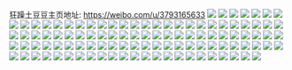 狂躁土豆豆主页地址: https://weibo.com/u/3793165633 
![](https://wx4.sinaimg.cn/mw2000/e2171d41ly1h93nic2u07j20zo1b4qfo.jpg) 
![](https://wx4.sinaimg.cn/mw2000/e2171d41ly1h93niks7zoj22c0340kjl.jpg) 
![](https://wx4.sinaimg.cn/mw2000/e2171d41ly1h93ninsxbtj22c033zkjl.jpg) 
![](https://wx4.sinaimg.cn/mw2000/e2171d41ly1h93niszlwpj22c03404qq.jpg) 
![](https://wx4.sinaimg.cn/mw2000/e2171d41ly1h93njg4ic3j22c0340x6p.jpg) 
![](https://wx4.sinaimg.cn/mw2000/e2171d41ly1h7y2j4uwsmj22bz2yc4qq.jpg) 
![](https://wx4.sinaimg.cn/mw2000/e2171d41ly1h7y2j62awuj235s2ddb29.jpg) 
![](https://wx4.sinaimg.cn/mw2000/e2171d41ly1h7y2j5hxyoj20yc18911t.jpg) 
![](https://wx4.sinaimg.cn/mw2000/e2171d41ly1h7y2j6rto0j22c0340qv5.jpg) 
![](https://wx4.sinaimg.cn/mw2000/e2171d41ly1h7grmfi6g0j22c03407wh.jpg) 
![](https://wx4.sinaimg.cn/mw2000/e2171d41ly1h7grmhw06vj237r4tn4qt.jpg) 
![](https://wx4.sinaimg.cn/mw2000/e2171d41ly1h7grmakf7tj22w74cbatc.jpg) 
![](https://wx4.sinaimg.cn/mw2000/e2171d41ly1h7grmkizcfj23an4xzh8z.jpg) 
![](https://wx4.sinaimg.cn/mw2000/e2171d41ly1h7grn81tvej23ls5eoe7h.jpg) 
![](https://wx4.sinaimg.cn/mw2000/e2171d41ly1h7grnbgzfkj22c03407wj.jpg) 
![](https://wx4.sinaimg.cn/mw2000/e2171d41ly1h78l426yd5j22c0340kjm.jpg) 
![](https://wx4.sinaimg.cn/mw2000/e2171d41ly1h78l43uw32j22c03401ky.jpg) 
![](https://wx4.sinaimg.cn/mw2000/e2171d41ly1h78l459ojfj22c0340x6p.jpg) 
![](https://wx4.sinaimg.cn/mw2000/e2171d41ly1h5x85k7lnnj20vc15swgj.jpg) 
![](https://wx4.sinaimg.cn/mw2000/e2171d41ly1h5kh8g5tz1j228z2zzx6q.jpg) 
![](https://wx4.sinaimg.cn/mw2000/e2171d41ly1h5kgqbfir9j22c0340npe.jpg) 
![](https://wx4.sinaimg.cn/mw2000/e2171d41ly1h5kgr02ij5j22c0340e82.jpg) 
![](https://wx4.sinaimg.cn/mw2000/e2171d41ly1h5kgr918gzj20vc15sql0.jpg) 
![](https://wx4.sinaimg.cn/mw2000/e2171d41ly1h5kgrllz0xj222s2rqkjm.jpg) 
![](https://wx4.sinaimg.cn/mw2000/e2171d41ly1h5eq88gbj1j22c03401ky.jpg) 
![](https://wx4.sinaimg.cn/mw2000/e2171d41ly1h5eq8bzvntj23403401l4.jpg) 
![](https://wx4.sinaimg.cn/mw2000/e2171d41ly1h5eq8gackuj2340340qvb.jpg) 
![](https://wx4.sinaimg.cn/mw2000/e2171d41ly1h5eq8jvsr6j21lv255x5y.jpg) 
![](https://wx4.sinaimg.cn/mw2000/e2171d41ly1h5eq8tcym5j23402c0u0y.jpg) 
![](https://wx4.sinaimg.cn/mw2000/e2171d41ly1h55jg4jdyzj22c0340kjl.jpg) 
![](https://wx4.sinaimg.cn/mw2000/e2171d41ly1h55jfskfqxj22c0340x6p.jpg) 
![](https://wx4.sinaimg.cn/mw2000/e2171d41ly1h55jg3bnj5j22d0340kjm.jpg) 
![](https://wx4.sinaimg.cn/mw2000/e2171d41ly1h4v0wzzvy9j22c0340qv9.jpg) 
![](https://wx4.sinaimg.cn/mw2000/e2171d41ly1h4v0x1nbyvj221u31vb2b.jpg) 
![](https://wx4.sinaimg.cn/mw2000/e2171d41ly1h4v0x8kaftj22c033z1l1.jpg) 
![](https://wx4.sinaimg.cn/mw2000/e2171d41ly1h4v1fi87txj20vc15swxp.jpg) 
![](https://wx4.sinaimg.cn/mw2000/e2171d41ly1h4cn1yb3jyj22c03401kx.jpg) 
![](https://wx4.sinaimg.cn/mw2000/e2171d41ly1h4cn2i10j9j22c0340x6q.jpg) 
![](https://wx4.sinaimg.cn/mw2000/e2171d41ly1h4cn7vos1hj20vc15s137.jpg) 
![](https://wx4.sinaimg.cn/mw2000/e2171d41ly1h4cn2j8ycoj20vc15sk0g.jpg) 
![](https://wx4.sinaimg.cn/mw2000/e2171d41ly1h46umw67l2j20vc15saqg.jpg) 
![](https://wx4.sinaimg.cn/mw2000/e2171d41ly1h46umtdbjqj22c0340npd.jpg) 
![](https://wx4.sinaimg.cn/mw2000/e2171d41ly1h46umu3bsrj22c0340hdt.jpg) 
![](https://wx4.sinaimg.cn/mw2000/e2171d41ly1h46umv9fr4j22c03404qr.jpg) 
![](https://wx4.sinaimg.cn/mw2000/e2171d41ly1h46umrsdo2j22c0340x6p.jpg) 
![](https://wx4.sinaimg.cn/mw2000/e2171d41ly1h46umwy4m7j20vc15sn6u.jpg) 
![](https://wx4.sinaimg.cn/mw2000/e2171d41ly1h3ys28sffnj22c0340npd.jpg) 
![](https://wx4.sinaimg.cn/mw2000/e2171d41ly1h3syazn3iij22c03407wk.jpg) 
![](https://wx4.sinaimg.cn/mw2000/e2171d41ly1h3syb4sy49j23402c0qv6.jpg) 
![](https://wx4.sinaimg.cn/mw2000/e2171d41ly1h3syb9ssqvj22c03401ky.jpg) 
![](https://wx4.sinaimg.cn/mw2000/e2171d41ly1h3kv0pebhyj22ds2dsnpd.jpg) 
![](https://wx4.sinaimg.cn/mw2000/e2171d41ly1h3kv0sp2ypj23402c01kz.jpg) 
![](https://wx4.sinaimg.cn/mw2000/e2171d41ly1h3kv0tw5w5j20vc15sjze.jpg) 
![](https://wx4.sinaimg.cn/mw2000/e2171d41ly1h3kv0ztnjrj22sl46vhdv.jpg) 
![](https://wx4.sinaimg.cn/mw2000/e2171d41ly1h3g7vvhio9j22c0340kjl.jpg) 
![](https://wx4.sinaimg.cn/mw2000/e2171d41ly1h3g7vvzhygj21pq1vnww7.jpg) 
![](https://wx4.sinaimg.cn/mw2000/e2171d41ly1h3g7vuhv2uj22c0340b29.jpg) 
![](https://wx4.sinaimg.cn/mw2000/e2171d41ly1h3g7xawnk6j20vc15sdrd.jpg) 
![](https://wx4.sinaimg.cn/mw2000/e2171d41ly1h3cto48k0aj23402c07wh.jpg) 
![](https://wx4.sinaimg.cn/mw2000/e2171d41ly1h3agcmhufjj228m2zhb2a.jpg) 
![](https://wx4.sinaimg.cn/mw2000/e2171d41ly1h3agcoeq40j20vc15sqhc.jpg) 
![](https://wx4.sinaimg.cn/mw2000/e2171d41ly1h3agcsv5zkj22c0340x6p.jpg) 
![](https://wx4.sinaimg.cn/mw2000/e2171d41ly1h32camyk84j22c03401ky.jpg) 
![](https://wx4.sinaimg.cn/mw2000/e2171d41ly1h32casi4orj22c0340x6p.jpg) 
![](https://wx4.sinaimg.cn/mw2000/e2171d41ly1h32catqyb0j22c03401kz.jpg) 
![](https://wx4.sinaimg.cn/mw2000/e2171d41ly1h32cauergtj20vc15s7dw.jpg) 
![](https://wx4.sinaimg.cn/mw2000/e2171d41ly1h317fwtgbqj22c03407wj.jpg) 
![](https://wx4.sinaimg.cn/mw2000/e2171d41ly1h317fst8rsj22c0340x6p.jpg) 
![](https://wx4.sinaimg.cn/mw2000/e2171d41ly1h317fzjlusj23402c0kjm.jpg) 
![](https://wx4.sinaimg.cn/mw2000/e2171d41ly1h317fu94r5j22c03407wi.jpg) 
![](https://wx4.sinaimg.cn/mw2000/e2171d41ly1h317g0uhlpj23402c0x6p.jpg) 
![](https://wx4.sinaimg.cn/mw2000/e2171d41ly1h317g2e4c5j23402c01ky.jpg) 
![](https://wx4.sinaimg.cn/mw2000/e2171d41ly1h317fvdzlrj22462sox6p.jpg) 
![](https://wx4.sinaimg.cn/mw2000/e2171d41ly1h317g3lqmcj22c03407wj.jpg) 
![](https://wx4.sinaimg.cn/mw2000/e2171d41ly1h317fy8zyjj20sa14hdzj.jpg) 
![](https://wx4.sinaimg.cn/mw2000/e2171d41ly1h317g7d0pdj20vc15sjzg.jpg) 
![](https://wx4.sinaimg.cn/mw2000/e2171d41ly1h317fpukz1j23402c0x6p.jpg) 
![](https://wx4.sinaimg.cn/mw2000/e2171d41ly1h2vxzp7o4zj22c0340x6p.jpg) 
![](https://wx4.sinaimg.cn/mw2000/e2171d41ly1h2vxv7wgdwj20vc15sgxe.jpg) 
![](https://wx4.sinaimg.cn/mw2000/e2171d41ly1h2vy01rw3zj22c0340kjn.jpg) 
![](https://wx4.sinaimg.cn/mw2000/e2171d41ly1h2ohieo9kbj22c0340hdw.jpg) 
![](https://wx4.sinaimg.cn/mw2000/e2171d41ly1h2ohig7bkij20vc15sttt.jpg) 
![](https://wx4.sinaimg.cn/mw2000/e2171d41ly1h2ohigqy80j22c033z4ks.jpg) 
![](https://wx4.sinaimg.cn/mw2000/e2171d41ly1h2gdpdb6rhj22c0340npe.jpg) 
![](https://wx4.sinaimg.cn/mw2000/e2171d41ly1h2gdpfmc63j22c0340kjo.jpg) 
![](https://wx4.sinaimg.cn/mw2000/e2171d41ly1h2alobh8shj20vc15s7lk.jpg) 
![](https://wx4.sinaimg.cn/mw2000/e2171d41ly1h2alocracbj20zo256n9u.jpg) 
![](https://wx4.sinaimg.cn/mw2000/e2171d41ly1h23jyxer34j22c03404qp.jpg) 
![](https://wx4.sinaimg.cn/mw2000/e2171d41ly1h23jyr7f7sj22c0340e83.jpg) 
![](https://wx4.sinaimg.cn/mw2000/e2171d41ly1h23jysr2yej22c0340x6p.jpg) 
![](https://wx4.sinaimg.cn/mw2000/e2171d41ly1h1z1u096rjj215s0vcdtg.jpg) 
![](https://wx4.sinaimg.cn/mw2000/e2171d41ly1h1z1u131jwj22582uz7wi.jpg) 
![](https://wx4.sinaimg.cn/mw2000/e2171d41ly1h1z1u1uggdj20vc15sqlv.jpg) 
![](https://wx4.sinaimg.cn/mw2000/e2171d41ly1h1z1u255uej20vc15snco.jpg) 
![](https://wx4.sinaimg.cn/mw2000/e2171d41ly1h1z1tzelbbj23402c0x6q.jpg) 
![](https://wx4.sinaimg.cn/mw2000/e2171d41ly1h1n6pwyejij22bw340u0z.jpg) 
![](https://wx4.sinaimg.cn/mw2000/e2171d41ly1h1mbhfq05aj20vc15s47f.jpg) 
![](https://wx4.sinaimg.cn/mw2000/e2171d41ly1h1jz6n5oy3j20vc15snd8.jpg) 
![](https://wx4.sinaimg.cn/mw2000/e2171d41ly1h0mfv8pr7bj21zx2nvx6p.jpg) 
![](https://wx4.sinaimg.cn/mw2000/e2171d41ly1gz1vrxbhq2j20vc15s7or.jpg) 
![](https://wx4.sinaimg.cn/mw2000/e2171d41ly1gxrk9nbmxzj215s0vctk4.jpg) 
![](https://wx4.sinaimg.cn/mw2000/e2171d41ly1gxrka8lb9mj22ct340x6r.jpg) 
![](https://wx4.sinaimg.cn/mw2000/e2171d41ly1gn4efhihl3j230e2c0x6p.jpg) 
![](https://wx4.sinaimg.cn/mw2000/e2171d41ly1gn4egx4ze5j20yi0wm0zi.jpg) 
![](https://wx4.sinaimg.cn/mw2000/e2171d41ly1gn4egy1eqgj23402c0npd.jpg) 
